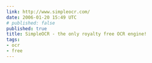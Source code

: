 ```yaml
---
link: http://www.simpleocr.com/
date: 2006-01-20 15:49 UTC
# published: false
published: true
title: SimpleOCR - the only royalty free OCR engine!
tags:
- ocr
- free
---
```




